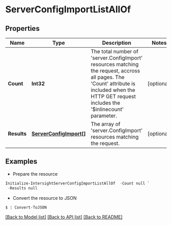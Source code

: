 # ServerConfigImportListAllOf
## Properties

Name | Type | Description | Notes
------------ | ------------- | ------------- | -------------
**Count** | **Int32** | The total number of &#39;server.ConfigImport&#39; resources matching the request, accross all pages. The &#39;Count&#39; attribute is included when the HTTP GET request includes the &#39;$inlinecount&#39; parameter. | [optional] 
**Results** | [**ServerConfigImport[]**](ServerConfigImport.md) | The array of &#39;server.ConfigImport&#39; resources matching the request. | [optional] 

## Examples

- Prepare the resource
```powershell
Initialize-IntersightServerConfigImportListAllOf  -Count null `
 -Results null
```

- Convert the resource to JSON
```powershell
$ | Convert-ToJSON
```

[[Back to Model list]](../README.md#documentation-for-models) [[Back to API list]](../README.md#documentation-for-api-endpoints) [[Back to README]](../README.md)

